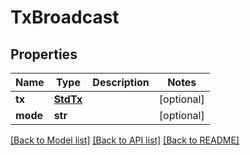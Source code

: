 # TxBroadcast

## Properties
Name | Type | Description | Notes
------------ | ------------- | ------------- | -------------
**tx** | [**StdTx**](StdTx.md) |  | [optional] 
**mode** | **str** |  | [optional] 

[[Back to Model list]](../README.md#documentation-for-models) [[Back to API list]](../README.md#documentation-for-api-endpoints) [[Back to README]](../README.md)


